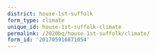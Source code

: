 ```yaml
---
district: house-1st-suffolk
form_type: climate
unique_id: house-1st-suffolk-climate
permalink: /2020bq/house-1st-suffolk/climate/
form_id: '201705916871054'
---
```

